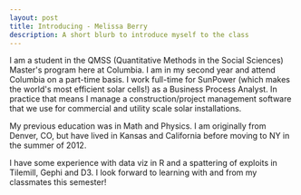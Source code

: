 ```yaml
---
layout: post
title: Introducing - Melissa Berry
description: A short blurb to introduce myself to the class
---
```


I am a student in the QMSS (Quantitative Methods in the Social Sciences) Master's program here at Columbia.  I am in my second year and attend Columbia on a part-time basis.  I work full-time for SunPower (which makes the world's most efficient solar cells!) as a Business Process Analyst.  In practice that means I manage a construction/project management software that we use for commercial and utility scale solar installations. 

My previous education was in Math and Physics.  I am originally from Denver, CO, but have lived in Kansas and California before moving to NY in the summer of 2012.  

I have some experience with data viz in R and a spattering of exploits in Tilemill, Gephi and D3.  I look forward to learning with and from my classmates this semester!
